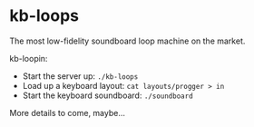 kb-loops
========
The most low-fidelity soundboard loop machine on the market.

kb-loopin:
- Start the server up: `./kb-loops`
- Load up a keyboard layout: `cat layouts/progger > in`
- Start the keyboard soundboard: `./soundboard`

More details to come, maybe...
